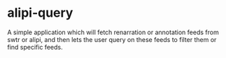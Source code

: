 alipi-query
===========

A simple application which will fetch renarration or annotation feeds from swtr or alipi, and then lets the user query on these feeds to filter them or find specific feeds.